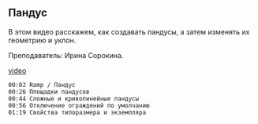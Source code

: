 ## Пандус

В этом видео расскажем, как создавать пандусы, а затем изменять их геометрию и уклон.

Преподаватель: Ирина Сорокина.

[video](https://player.softculture.cc/embed/online/RVT/RVT_42.17.02_L4-9_Theory_Ramp)

``` chapters
00:02 Ramp / Пандус
00:26 Площадки пандусов
00:44 Сложные и криволинейные пандусы
00:56 Отключение ограждений по умолчанию
01:19 Свойства типоразмера и экземпляра
```
